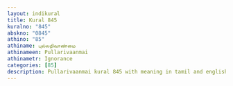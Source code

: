 ```yaml
---
layout: indikural
title: Kural 845
kuralno: "845"
abskno: "0845"
athino: "85"
athiname: புல்லறிவாண்மை
athinameen: Pullarivaanmai
athinametr: Ignorance
categories: [85]
description: Pullarivaanmai kural 845 with meaning in tamil and english 
---
```


